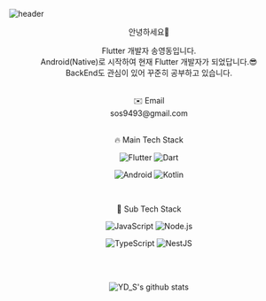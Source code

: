 ![header](https://capsule-render.vercel.app/api?height=350&text=YD_S's%20Profile&desc=즐기며%20개발하자&type=waving&color=gradient&descAlign=70&animation=fadeIn)


<div align=center>
 
 안녕하세요👋
 
 Flutter 개발자 송영동입니다.
 </br>
 Android(Native)로 시작하여 현재 Flutter 개발자가 되었답니다.😎
 </br>
 BackEnd도 관심이 있어 꾸준히 공부하고 있습니다.
 
 </br>
 ✉️ Email 
 </br>
 sos9493@gmail.com
 
 
 <div align=center>
 
 </br>
 
 🔥 Main Tech Stack 
 
  
 ![Flutter](https://img.shields.io/badge/Flutter-blue?logo=flutter&logoColor=white&style=for-the-badge)
 ![Dart](https://img.shields.io/badge/Dart-white?logo=dart&logoColor=blue&style=for-the-badge)
 
 ![Android](https://img.shields.io/badge/Android-green?logo=android&logoColor=white&style=for-the-badge)
 ![Kotlin](https://img.shields.io/badge/kotlin-purple?logo=kotlin&logoColor=white&style=for-the-badge)
 
  </br>

 🌈 Sub Tech Stack 

 ![JavaScript](https://img.shields.io/badge/JavaScript-yellow?logo=javascript&logoColor=white&style=for-the-badge)
 ![Node.js](https://img.shields.io/badge/Node.js-green?logo=node.js&logoColor=white&style=for-the-badge)
 
  ![TypeScript](https://img.shields.io/badge/TypeScript-blue?logo=typescript&logoColor=white&style=for-the-badge)
 ![NestJS](https://img.shields.io/badge/NestJS-red?logo=nestjs&logoColor=white&style=for-the-badge)
 
 </div>
 

 
 </div>

 <div align=center> 
 </br>
 </br>
 
 ![YD_S's github stats](https://github-readme-stats.vercel.app/api?username=song011794&show_icons=true)

</div>

<!--

 <div align=center> 
 
 [![Top Langs](https://github-readme-stats.vercel.app/api/top-langs/?username=song011794&layout=compact)](https://github.com/metleeha) 
 
 </div>
-->

 

<!--
### Hi there 👋
**song011794/song011794** is a ✨ _special_ ✨ repository because its `README.md` (this file) appears on your GitHub profile.

Here are some ideas to get you started:

- 🔭 I’m currently working on ...
- 🌱 I’m currently learning ...
- 👯 I’m looking to collaborate on ...
- 🤔 I’m looking for help with ...
- 💬 Ask me about ...
- 📫 How to reach me: ...
- 😄 Pronouns: ...
- ⚡ Fun fact: ...
-->
